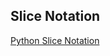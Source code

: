 ## Slice Notation ##
[Python Slice Notation](https://stackoverflow.com/questions/509211/understanding-slice-notation)
